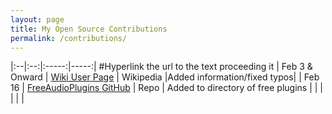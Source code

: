 ```yaml
---
layout: page
title: My Open Source Contributions
permalink: /contributions/
---
```


<!--
Type of the contribution should be "Wikipedia edit", "OpenStreet Map feature", "Documentation", "Course website", "Blog",
"Browser Add-on", etc.

The description should include a brief summary of what you did.

The link should bring us to a public page that shows your contribution. 

Replace the first row with your own contribution. 

-->




|:--|:--:|:-----:|-----:|
#Hyperlink the url to the text proceeding it
| Feb 3 & Onward  | [Wiki User Page](https://en.wikipedia.org/wiki/Special:Contributions/C7667DPR)   | Wikipedia |Added information/fixed typos|
|  Feb 16 | [FreeAudioPlugins GitHub](https://github.com/twinysam/FreeAudioPluginList)    |  Repo   |  Added to directory of free plugins   |
|     |     |     |      |
